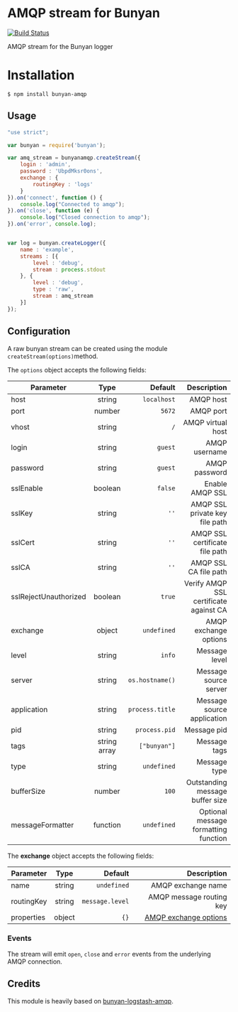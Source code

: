 # AMQP stream for Bunyan

[![Build Status](https://travis-ci.org/ferronrsmith/bunyan-amqp.svg)](https://travis-ci.org/ferronrsmith/bunyan-amqp)


AMQP stream for the Bunyan logger

# Installation

    $ npm install bunyan-amqp


## Usage

```javascript
"use strict";

var bunyan = require('bunyan');

var amq_stream = bunyanamqp.createStream({
    login : 'admin',
    password : 'UbpdMksr0ons',
    exchange : {
        routingKey : 'logs'
    }
}).on('connect', function () {
    console.log("Connected to amqp");
}).on('close', function (e) {
    console.log("Closed connection to amqp");
}).on('error', console.log);


var log = bunyan.createLogger({
    name : 'example',
    streams : [{
        level : 'debug',
        stream : process.stdout
    }, {
        level : 'debug',
        type : 'raw',
        stream : amq_stream
    }]
});
```

## Configuration

A raw bunyan stream can be created using the module  ``createStream(options)``method.

The ``options`` object accepts the following fields:


| Parameter | Type | Default | Description |
| ------------- |:-------------:| -----:|-----:|
| host 				    | string 		| `localhost` 		| AMQP host |
| port 				    | number 		| `5672` 			| AMQP port |
| vhost 				| string 		| `/`				| AMQP virtual host |
| login 				| string 		| `guest` 			| AMQP username |
| password			    | string 		| `guest` 			| AMQP password |
| sslEnable 			| boolean 	    | `false` 			| Enable AMQP SSL |
| sslKey 				| string 		| `''` 			    | AMQP SSL private key file path |
| sslCert 				| string 		| `''` 			    | AMQP SSL certificate file path |
| sslCA 				| string 		| `''` 			    | AMQP SSL CA file path |
| sslRejectUnauthorized	| boolean 	    | `true` 			| Verify AMQP SSL certificate against CA |
| exchange 			    | object 		| `undefined` 		| AMQP exchange options |
| level 				| string 		| `info` 			| Message level |
| server 				| string 		| `os.hostname()` 	| Message source server |
| application 			| string 		| `process.title` 	| Message source application |
| pid 				    | string 		| `process.pid`	    | Message pid |
| tags 				    | string array	| `["bunyan"]`		| Message tags |
| type 				    | string 		| `undefined` 		| Message type |
| bufferSize 			| number 		| `100` 			| Outstanding message buffer size |
| messageFormatter 	    | function 	    | `undefined` 		| Optional message formatting function |

The **exchange** object accepts the following fields:

| Parameter | Type | Default | Description |
| ------------- |:-------------:| -----:|-----:|
| name 		    | string 	| `undefined` 		| AMQP exchange name |
| routingKey 	| string 	| `message.level` 	| AMQP message routing key |
| properties 	| object 	| `{}` 			    | [AMQP exchange options](https://github.com/postwait/node-amqp/blob/master/README.md#connectionexchangename-options-opencallback) |


### Events

The stream will emit ``open``, ``close`` and ``error`` events from the underlying AMQP connection.


## Credits

This module is heavily based on [bunyan-logstash-amqp](https://github.com/brandonhamilton/bunyan-logstash-amqp).
